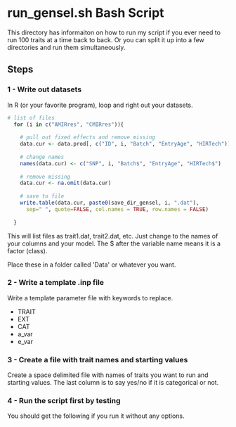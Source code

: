 # run_gensel.sh Bash Script

This directory has informaiton on how to run my script if you 
ever need to run 100 traits at a time back to back. Or you can split 
it up into a few directories and run them simultaneously. 

## Steps

### 1 - Write out datasets

In R (or your favorite program), loop and right out your datasets. 

```R
# list of files
  for (i in c("AMIRres", "CMIRres")){
   
    # pull out fixed effects and remove missing
    data.cur <- data.prod[, c("ID", i, "Batch", "EntryAge", "HIRTech")]
    
    # change names
    names(data.cur) <- c("SNP", i, "Batch$", "EntryAge", "HIRTech$")
    
    # remove missing
    data.cur <- na.omit(data.cur)
    
    # save to file
    write.table(data.cur, paste0(save_dir_gensel, i, ".dat"), 
      sep=" ", quote=FALSE, col.names = TRUE, row.names = FALSE)
    
  }

```

This will list files as trait1.dat, trait2.dat, etc. Just change 
to the names of your columns and your model. The $ after the 
variable name means it is a factor (class). 

Place these in a folder called 'Data' or whatever you want. 

### 2 - Write a template .inp file

Write a template parameter file with keywords to replace. 
* TRAIT
* EXT
* CAT
* a_var
* e_var

### 3 - Create a file with trait names and starting values

Create a space delimited file with names of traits you want to 
run and starting values. The last column is to say yes/no if it is 
categorical or not. 

### 4 - Run the script first by testing

You should get the following if you run it without any options. 







